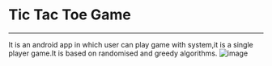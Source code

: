 # Tic Tac Toe Game
---
It is an android app in which user can play game with system,it is a single player game.It is based on randomised and greedy algorithms. 
![image](/images/i1.png)
